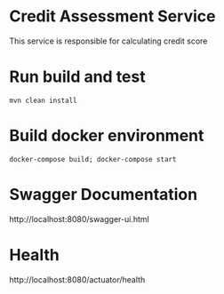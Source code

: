 # Credit Assessment Service
This service is responsible for calculating credit score

# Run build and test
``mvn clean install``

# Build docker environment
 ``docker-compose build; docker-compose start``

# Swagger Documentation
http://localhost:8080/swagger-ui.html

# Health
http://localhost:8080/actuator/health